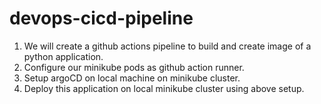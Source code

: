 # devops-cicd-pipeline
1. We will create a github actions pipeline to build and create image of a python application.
2. Configure our minikube pods as github action runner.
2. Setup argoCD on local machine on minikube cluster.
3. Deploy this application on local minikube cluster using above setup. 